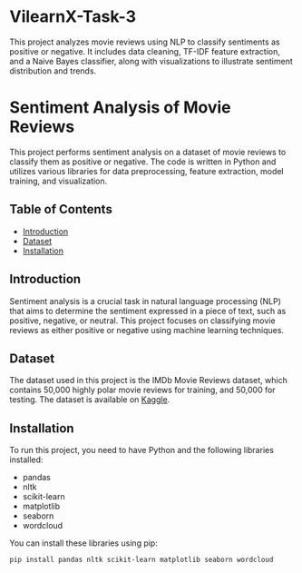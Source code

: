 # VilearnX-Task-3
This project analyzes movie reviews using NLP to classify sentiments as positive or negative. It includes data cleaning, TF-IDF feature extraction, and a Naive Bayes classifier, along with visualizations to illustrate sentiment distribution and trends.


# Sentiment Analysis of Movie Reviews

This project performs sentiment analysis on a dataset of movie reviews to classify them as positive or negative. The code is written in Python and utilizes various libraries for data preprocessing, feature extraction, model training, and visualization.

## Table of Contents
- [Introduction](#introduction)
- [Dataset](#dataset)
- [Installation](#installation)


## Introduction
Sentiment analysis is a crucial task in natural language processing (NLP) that aims to determine the sentiment expressed in a piece of text, such as positive, negative, or neutral. This project focuses on classifying movie reviews as either positive or negative using machine learning techniques.

## Dataset
The dataset used in this project is the IMDb Movie Reviews dataset, which contains 50,000 highly polar movie reviews for training, and 50,000 for testing. The dataset is available on [Kaggle](https://www.kaggle.com/datasets/lakshmi25npathi/imdb-dataset-of-50k-movie-reviews).

## Installation
To run this project, you need to have Python and the following libraries installed:
- pandas
- nltk
- scikit-learn
- matplotlib
- seaborn
- wordcloud

You can install these libraries using pip:
```bash
pip install pandas nltk scikit-learn matplotlib seaborn wordcloud